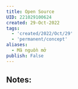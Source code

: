 ```yaml
---
title: Open Source
UID: 221029100624
created: 29-Oct-2022
tags:
  - 'created/2022/Oct/29'
  - 'permanent/concept'
aliases:
  - Mã nguồn mở
publish: False
---
```

## Notes:




